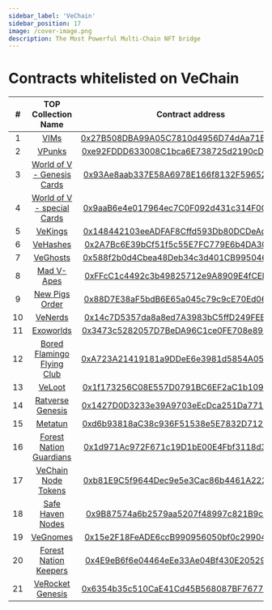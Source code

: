 ```yaml
---
sidebar_label: 'VeChain'
sidebar_position: 17
image: /cover-image.png
description: The Most Powerful Multi-Chain NFT bridge
---
```


# Contracts whitelisted on VeChain

|#|TOP Collection Name|Contract address|
|:-:|:-:|:-:|
|1|[VIMs](https://vechainstats.com/nft/vims/)|[0x27B508DBA99A05C7810d4956D74dAa71Bac0d969](https://vechainstats.com/account/0x27b508dba99a05c7810d4956d74daa71bac0d969/)|
|2|[VPunks](https://vechainstats.com/nft/vpunks/)|[0xe92FDDD633008C1bca6E738725d2190cD46DF4a1](https://vechainstats.com/account/0xe92fddd633008c1bca6e738725d2190cd46df4a1/)|
|3|[World of V - Genesis Cards](https://vechainstats.com/nft/worldofv-genesis/)|[0x93Ae8aab337E58A6978E166f8132F59652cA6C56](https://vechainstats.com/account/0x93ae8aab337e58a6978e166f8132f59652ca6c56/)|
|4|[World of V - special Cards](https://vechainstats.com/nft/worldofv-special/)|[0x9aaB6e4e017964ec7C0F092d431c314F0CAF6B4B](https://vechainstats.com/account/0x9aab6e4e017964ec7c0f092d431c314f0caf6b4b/)|
|5|[VeKings](https://vechainstats.com/nft/vekings/)|[0x148442103eeADFAF8Cffd593Db80DCDeAddA71C9](https://vechainstats.com/account/0x148442103eeadfaf8cffd593db80dcdeadda71c9/)|
|6|[VeHashes](https://vechainstats.com/nft/vehashes/)|[0x2A7Bc6E39bCf51f5c55E7FC779E6b4DA30be30c3](https://vechainstats.com/account/0x2a7bc6e39bcf51f5c55e7fc779e6b4da30be30c3/)|
|7|[VeGhosts](https://vechainstats.com/nft/veghosts/)|[0x588f2b0d4Cbea48Deb34c3d401CB995046EDdA81](https://vechainstats.com/account/0x588f2b0d4cbea48deb34c3d401cb995046edda81/)|
|8|[Mad V-Apes](https://vechainstats.com/nft/madvapes/)|[0xFFcC1c4492c3b49825712e9A8909E4fCEBfE6C02](https://vechainstats.com/account/0xffcc1c4492c3b49825712e9a8909e4fcebfe6c02/)|
|9|[New Pigs Order](https://vechainstats.com/nft/newpigsorder/)|[0x88D7E38aF5bdB6E65a045c79c9cE70Ed06e6569B](https://vechainstats.com/account/0x88d7e38af5bdb6e65a045c79c9ce70ed06e6569b/)|
|10|[VeNerds](https://vechainstats.com/nft/venerds/)|[0x14c7D5357da8a8ed7A3983bC5ffD249FEE63192D](https://vechainstats.com/account/0x14c7d5357da8a8ed7a3983bc5ffd249fee63192d/)|
|11|[Exoworlds](https://vechainstats.com/nft/exoworlds/)|[0x3473c5282057D7BeDA96C1ce0FE708e890764009](https://vechainstats.com/account/0x3473c5282057d7beda96c1ce0fe708e890764009/)|
|12|[Bored Flamingo Flying Club](https://vechainstats.com/nft/bored-flamingo-club/)|[0xA723A21419181a9DDeE6e3981d5854A05C9e90E1](https://vechainstats.com/account/0xa723a21419181a9ddee6e3981d5854a05c9e90e1/)|
|13|[VeLoot](https://vechainstats.com/nft/veloot/)|[0x1f173256C08E557D0791BC6EF2aC1b1099F57Ed5](https://vechainstats.com/account/0x1f173256c08e557d0791bc6ef2ac1b1099f57ed5/)|
|14|[Ratverse Genesis](https://vechainstats.com/nft/ratverse-genesis/)|[0x1427D0D3233e39A9703eEcDca251Da771E9971A7](https://vechainstats.com/account/0x1427d0d3233e39a9703eecdca251da771e9971a7/)|
|15|[Metatun](https://vechainstats.com/nft/metatun/)|[0xd6b93818aC38c936F51538e5E7832D7127b79622](https://vechainstats.com/account/0xd6b93818ac38c936f51538e5e7832d7127b79622/)|
|16|[Forest Nation Guardians](https://vechainstats.com/nft/forest-guardians/)|[0x1d971Ac972F671c19D1bE00E4Fbf3118d3861851](https://vechainstats.com/account/0x1d971ac972f671c19d1be00e4fbf3118d3861851/)|
|17|[VeChain Node Tokens](https://vechainstats.com/nft/vechain-nodes/)|[0xb81E9C5f9644Dec9e5e3Cac86b4461A222072302](https://vechainstats.com/account/0xb81e9c5f9644dec9e5e3cac86b4461a222072302/)|
|18|[Safe Haven Nodes](https://vechainstats.com/nft/safe-haven-nodes/)|[0x9B87574a6b2579aa5207f48997c821B9c1fD3b5f](https://vechainstats.com/account/0x9b87574a6b2579aa5207f48997c821b9c1fd3b5f/)|
|19|[VeGnomes](https://vechainstats.com/nft/vegnomes/)|[0x15e2F18FeADE6ccB990956050bf0c2990445cACe](https://vechainstats.com/account/0x15e2f18feade6ccb990956050bf0c2990445cace/)|
|20|[Forest Nation Keepers](https://vechainstats.com/nft/forest-nation/#nft-items)|[0x4E9eB6f6e04464eEe33Ae04Bf430E20529482e60](https://vechainstats.com/account/0x4e9eb6f6e04464eee33ae04bf430e20529482e60/)|
|21|[VeRocket Genesis](https://vechainstats.com/nft/verocket-genesis/#nft-info)|[0x6354b35c510CaE41Cd45B568087BF767756B3589](https://vechainstats.com/account/0x6354b35c510cae41cd45b568087bf767756b3589/)|

